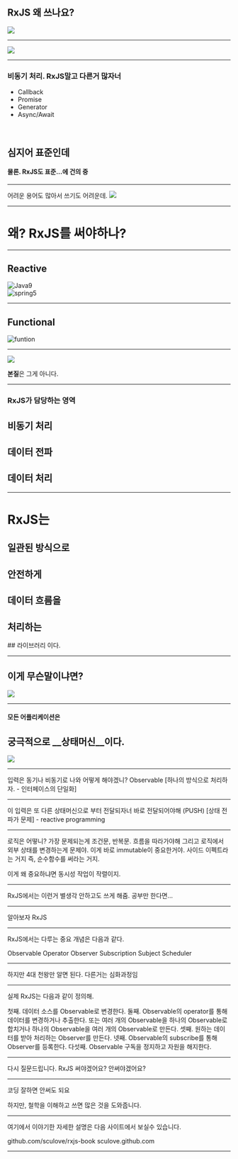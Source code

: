 
## RxJS 왜 쓰나요?

![](./image/angular_rxjs.png)

-----

![](./image/huk.jpg)

-----

### 비동기 처리. RxJS말고 다른거 많자너
- Callback  <!-- .element: class="fragment" --> 
- Promise <!-- .element: class="fragment" --> 
- Generator <!-- .element: class="fragment" --> 
- Async/Await <!-- .element: class="fragment yellow" --> 

<br>
<h2 class="fragment">심지어 <strong>표준</strong>인데</h2>
<h4 class="fragment">물론. RxJS도 <strong class="grey">표준...</strong><span class="fragment">에 건의 중</span></h4>

-----

<!-- .slide: data-background="#000000" -->
어려운 용어도 많아서 쓰기도 어려운데.
![](./image/wordcloud.png)

-----

# 왜? RxJS를 써야하나?

-----

## Reactive

![Java9](./image/java9.jpg)
<br>
![spring5](./image/spring5.png)

-----

## Functional

![funtion](./image/fn.jpg)

-----

![](./image/no.jpg)

<div><strong class="bigsize">본질</strong>은 그게 아니다.</div>

-----

### RxJS가 담당하는 영역

## 비동기 처리 <!-- .element: class="yellow" -->
## 데이터 전파 <!-- .element: class="fragment yellow" -->
## 데이터 처리 <!-- .element: class="fragment yellow" -->


-----

# RxJS는 
<h2 class="fragment"><strong class="yellow">일관된 방식</strong>으로</h1>
<h2 class="fragment"><strong class="green">안전</strong>하게</h1>
<h2 class="fragment"><strong>데이터 흐름</strong>을</h1>
<h2 class="fragment"><strong class="blue">처리</strong>하는</h1>
## 라이브러리 이다.

-----

## 이게 무슨말이냐면?

![](./image/express.jpg)

-----

#### 모든 어플리케이션은 
## 궁극적으로 __상태머신__이다.

![](./image/state.png)


-----

입력은 동기나 비동기로 나와 어떻게 해야겠니?
Observable
[하나의 방식으로 처리하자. - 인터페이스의 단일화]

-----

이 입력은 또 다른 상태머신으로 부터 전달되자너
바로 전달되어야해 (PUSH)
[상태 전파가 문제] - reactive programming

-----

로직은 어떻니?
가장 문제되는게 조건문, 반복문. 흐름을 따라가야해
그리고 로직에서 외부 상태를 변경하는게 문제야.
이게 바로 immutable이 중요한거야.
사이드 이펙트라는 거지
즉, 순수함수를 써라는 거지.

이게 왜 중요하냐면 동시성 작업이 작렬이지.

-----

RxJS에서는 이런거 별생각 안하고도 쓰게 해줌.
공부만 한다면...

-----

알아보자 RxJS

-----

RxJS에서는 다루는 중요 개념은 다음과 같다.

Observable
Operator
Observer
Subscription
Subject
Scheduler

-----

하지만 4대 천왕만 알면 된다.
다른거는 심화과정임

-----

실제 RxJS는 다음과 같이 정의해.

첫째. 데이터 소스를 Observable로 변경한다.
둘째. Observable의 operator를 통해 데이터를 변경하거나 추출한다.
또는 여러 개의 Observable을 하나의 Observable로 합치거나 하나의 Observable을 여러 개의 Observable로 만든다.
셋째. 원하는 데이터를 받아 처리하는 Observer를 만든다.
넷째. Observable의 subscribe를 통해 Observer를 등록한다.
다섯째. Observable 구독을 정지하고 자원을 해지한다.

-----

다시 질문드립니다.
RxJS 써야겠어요? 안써야겠어요?

-----

코딩 잘하면 안써도 되요 

하지만, 철학을 이해하고 쓰면 많은 것을 도와줍니다.

-----

여기에서 이야기한 자세한 설명은 다음 사이트에서 보실수 있습니다.


github.com/sculove/rxjs-book
sculove.github.com

-----


